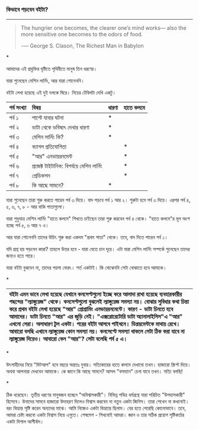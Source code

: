 ### 

### 

### কিভাবে পড়বেন বইটা?

---

> The hungrier one becomes, the clearer one’s mind works— also the more sensitive one becomes to the odors of food.
>
> -― George S. Clason, The Richest Man in Babylon

\*

আমাদের এই প্রযুক্তির দৃষ্টিতে পৃথিবীতে মানুষ তিন ধরণের।

যারা শুনেছেন মেশিন লার্নিং, আর যারা শোনেননি।

বইটা লেখা হয়েছে এই দুই দলকে ঘিরে। নিচের টেবিলটা দেখি একটু।

| পর্ব সংখ্যা | বিষয় | ধারণা | হাতে কলমে |
| :--- | :--- | :--- | :--- |
| পর্ব ১ | পাল্টে যাবার ঘটনা | \* |  |
| পর্ব ২ | ডাটা থেকে ভবিষ্যৎ দেখার ধারণা | \* |  |
| পর্ব ৩ | মেশিন লার্নিং কি? | \* |  |
| পর্ব ৪ | ক্যাগল প্রতিযোগিতা |  | \* |
| পর্ব ৫ | "আর" এনভায়রনমেন্ট |  | \* |
| পর্ব ৬ | প্রজেক্ট টাইটানিক: বিপর্যয়ে মেশিন লার্নিং |  | \* |
| পর্ব ৭ | প্রেডিকশন |  | \* |
| পর্ব ৮ | কি আছে সামনে? | \* |  |

যারা শুনেছেন তারা শুরু করতে পারেন পর্ব ৩ দিয়ে। বাদ পড়বে পর্ব ১ আর ২। শুরুটা হবে পর্ব ৩ দিয়ে। এরপর পর্ব ৪, ৫, ৬, ৭, ৮ - আর বাকি পাতাগুলো।

যারা শুধুমাত্র মেশিন লার্নিং "হাতে কলমে" শিখতে চাইছেন তারা শুরু করবেন পর্ব ৪ থেকে। "হাতে কলমে"র মূল অংশ হচ্ছে পর্ব ৫, ৬ আর ৭ এ।

আর যারা শোনেননি তাদের উচিৎ শুরু করা একদম "প্রথম পাতা" থেকে। তবে, বাদ দিতে পারেন পর্ব ১।

যদি প্রশ্ন হয় পড়বেন কারা? তাহলে উত্তর হবে - যারা যেতে চান দূরে। এটা যারা মেশিন লার্নিং সম্পর্কে শুনেছেন তাদের জন্যও হতে পারে।

যারা বইটা বুঝবেন না, তাদের পয়সা ফেরৎ। শর্ত একটাই। কি বোঝেননি সেটা বোঝাতে হবে আমাকে।

\*

| বইটা এমন ভাবে লেখা হয়েছে যেখানে কনসেপ্টগুলো ইচ্ছে করে আলাদা রাখা হয়েছে ব্যবহারকারীর পছন্দের "ল্যাঙ্গুয়েজ" থেকে। কনসেপ্টগুলো বুঝলেই ল্যাঙ্গুয়েজ সমস্যা নয়। বোঝার সুবিধার কথা চিন্তা করে প্রথম বইটা লেখা হয়েছে "আর" প্রোগ্রামিং এনভায়রনমেন্টে। কারণ - ডাটা চিনতে হবে আমাদের। ডাটা চিনতে "আর" এর জুড়ি নেই। "এক্সপ্লোরেটোরি ডাটা অ্যানালাইসিস"এ "আর" এখনো সেরা। অসাধারণ টুল একটা। পরের বইটা আসবে পাইথনে। ডিপ্লয়মেন্টকে মাথায় রেখে। আবারো বলছি এখানে ল্যাঙ্গুয়েজ কোন সমস্যা নয়। কনসেপ্টে সমস্যা থাকলে সেটা ঠিক করা যাবে না ল্যাঙ্গুয়েজ দিয়েও। আবারো কেন "আর"? সেটা বলেছি পর্ব ৫ এ। |
| :--- |


\*

উৎসাহীদের নিয়ে "মিটআপ" হবে বছরে অন্ততঃ দুবার। সত্যিকারের হাতে কলমে দেখাবো তখন। হাজারো স্ক্রিপ্ট দিয়ে। অথবা আপনারা দেখবেন আমাকে। কে জানে কি আছে সামনে? আসল "বসম্যান" চেনা যাবে তখন। সত্যি বলছি!

\*

ঠিক ধরেছেন। তৃতীয় ধরণের মানুষজন হচ্ছেন "অবিশ্বাসকারী"। বিভিন্ন পবিত্র ধর্মগ্রন্থে যারা পরিচিত "উপহাসকারী" হিসেবে। উনাদের সামনে হাজারো উদাহরণ দিলেও বিশ্বাস করবেন না নতুন একটা জিনিস। তারা শেখেন না কখনোই। বরং বিভ্রান্ত সৃষ্টি করেন অন্যদের মাঝে। আমি নিজেও একটা বিভ্রান্তে ছিলাম। বের হতে পেরেছি কোনোভাবে। তবে, আমরা চেষ্টা করবো একটা বিশ্বাস নিয়ে এগুতে। শেষমেশ - শিখবোই আমরা। জ্ঞান ও তার সঠিক প্রয়োগ সৃষ্টিকর্তার একটা বিশাল আশীর্বাদ।

